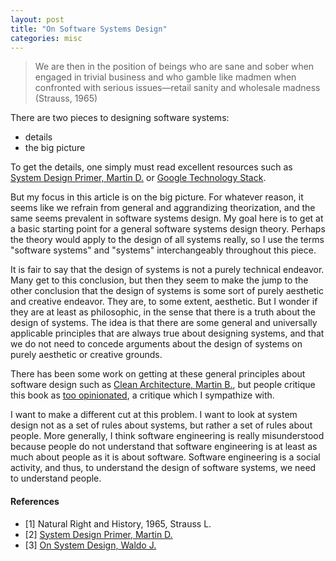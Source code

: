 ```yaml
---
layout: post
title: "On Software Systems Design"
categories: misc
---
```


> We are then in the position of beings who are sane and sober when engaged in trivial business and who gamble like madmen when confronted with serious issues—retail sanity and wholesale madness (Strauss, 1965)

There are two pieces to designing software systems:
- details
- the big picture

To get the details, one simply must read excellent resources such as [System Design Primer, Martin D.](https://github.com/donnemartin/system-design-primer) or [Google Technology Stack](http://michaelnielsen.org/blog/lecture-course-the-google-technology-stack/). 

But my focus in this article is on the big picture. For whatever reason, it seems like we refrain from general and aggrandizing theorization, and the same seems prevalent in software systems design. My goal here is to get at a basic starting point for a general software systems design theory. Perhaps the theory would apply to the design of all systems really, so I use the terms "software systems" and "systems" interchangeably throughout this piece.

It is fair to say that the design of systems is not a purely technical endeavor. Many get to this conclusion, but then they seem to make the jump to the other conclusion that the design of systems is some sort of purely aesthetic and creative endeavor. They are, to some extent, aesthetic. But I wonder if they are at least as philosophic, in the sense that there is a truth about the design of systems. The idea is that there are some general and universally applicable principles that are always true about designing systems, and that we do not need to concede arguments about the design of systems on purely aesthetic or creative grounds.

There has been some work on getting at these general principles about software design such as [Clean Architecture, Martin B.](https://www.amazon.com/Clean-Architecture-Craftsmans-Software-Structure/dp/0134494164), but people critique this book as [too opinionated](https://twitter.com/etscrivner/status/1260584368407445504?s=20), a critique which I sympathize with. 

I want to make a different cut at this problem. I want to look at system design not as a set of rules about systems, but rather a set of rules about people. More generally, I think software engineering is really misunderstood because people do not understand that software engineering is at least as much about people as it is about software. Software engineering is a social activity, and thus, to understand the design of software systems, we need to understand people. 

#### References
- [1] Natural Right and History, 1965, Strauss L.
- [2] [System Design Primer, Martin D.](https://github.com/donnemartin/system-design-primer)
- [3] [On System Design, Waldo J.](https://scholar.harvard.edu/files/waldo/files/ps-2006-6.pdf)